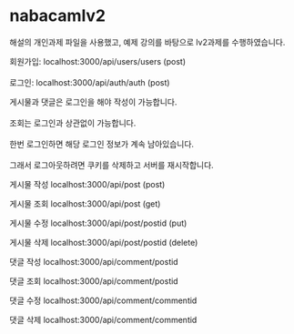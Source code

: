 # nabacamlv2
해설의 개인과제 파일을 사용했고, 예제 강의를 바탕으로 lv2과제를 수행하였습니다.

회원가입: localhost:3000/api/users/users (post) <br><br>
로그인: localhost:3000/api/auth/auth (post)

게시물과 댓글은 로그인을 해야 작성이 가능합니다.<br><br>
조회는 로그인과 상관없이 가능합니다.<br><br>
한번 로그인하면 해당 로그인 정보가 계속 남아있습니다.<br><br>
그래서 로그아웃하려면 쿠키를 삭제하고 서버를 재시작합니다.

게시물 작성
localhost:3000/api/post (post)

게시물 조회
localhost:3000/api/post (get)

게시물 수정
localhost:3000/api/post/postid (put)

게시물 삭제
localhost:3000/api/post/postid (delete)

댓글 작성
localhost:3000/api/comment/postid 

댓글 조회
localhost:3000/api/comment/postid

댓글 수정
localhost:3000/api/comment/commentid

댓글 삭제
localhost:3000/api/comment/commentid
